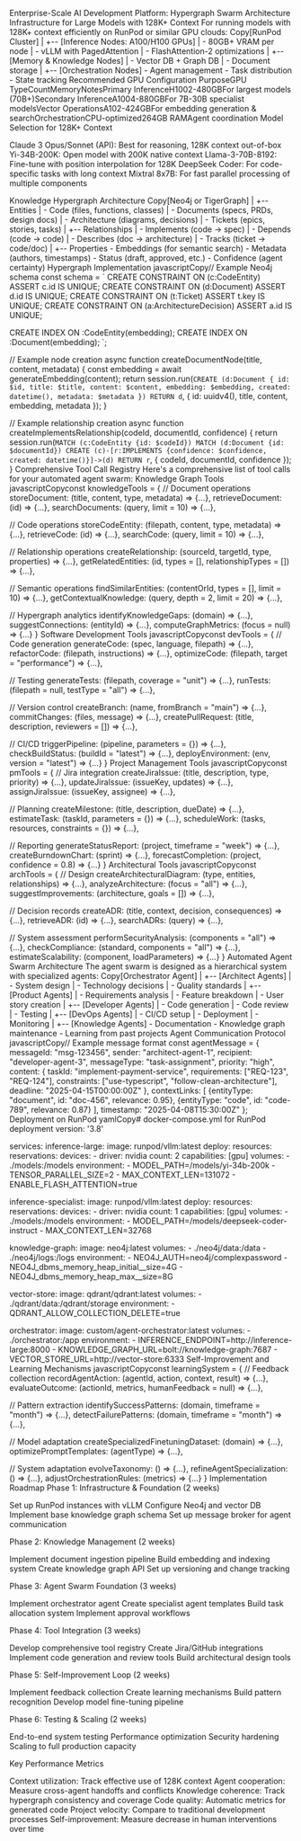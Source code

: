 Enterprise-Scale AI Development Platform: Hypergraph Swarm Architecture
Infrastructure for Large Models with 128K+ Context
For running models with 128K+ context efficiently on RunPod or similar GPU clouds:
Copy[RunPod Cluster]
     |
     +-- [Inference Nodes: A100/H100 GPUs]
     |       - 80GB+ VRAM per node
     |       - vLLM with PagedAttention
     |       - FlashAttention-2 optimizations
     |
     +-- [Memory & Knowledge Nodes]
     |       - Vector DB + Graph DB
     |       - Document storage
     |
     +-- [Orchestration Nodes]
             - Agent management
             - Task distribution
             - State tracking
Recommended GPU Configuration
PurposeGPU TypeCountMemoryNotesPrimary InferenceH1002-480GBFor largest models (70B+)Secondary InferenceA1004-880GBFor 7B-30B specialist modelsVector OperationsA102-424GBFor embedding generation & searchOrchestrationCPU-optimized264GB RAMAgent coordination
Model Selection for 128K+ Context

Claude 3 Opus/Sonnet (API): Best for reasoning, 128K context out-of-box
Yi-34B-200K: Open model with 200K native context
Llama-3-70B-8192: Fine-tune with position interpolation for 128K
DeepSeek Coder: For code-specific tasks with long context
Mixtral 8x7B: For fast parallel processing of multiple components

Knowledge Hypergraph Architecture
Copy[Neo4j or TigerGraph]
       |
       +-- Entities
       |     - Code (files, functions, classes)
       |     - Documents (specs, PRDs, design docs)
       |     - Architecture (diagrams, decisions)
       |     - Tickets (epics, stories, tasks)
       |
       +-- Relationships
       |     - Implements (code → spec)
       |     - Depends (code → code)
       |     - Describes (doc → architecture)
       |     - Tracks (ticket → code/doc)
       |
       +-- Properties
             - Embeddings (for semantic search)
             - Metadata (authors, timestamps)
             - Status (draft, approved, etc.)
             - Confidence (agent certainty)
Hypergraph Implementation
javascriptCopy// Example Neo4j schema
const schema = `
CREATE CONSTRAINT ON (c:CodeEntity) ASSERT c.id IS UNIQUE;
CREATE CONSTRAINT ON (d:Document) ASSERT d.id IS UNIQUE;
CREATE CONSTRAINT ON (t:Ticket) ASSERT t.key IS UNIQUE;
CREATE CONSTRAINT ON (a:ArchitectureDecision) ASSERT a.id IS UNIQUE;

CREATE INDEX ON :CodeEntity(embedding);
CREATE INDEX ON :Document(embedding);
`;

// Example node creation
async function createDocumentNode(title, content, metadata) {
  const embedding = await generateEmbedding(content);
  return session.run(`
    CREATE (d:Document {
      id: $id,
      title: $title,
      content: $content,
      embedding: $embedding,
      created: datetime(),
      metadata: $metadata
    })
    RETURN d
  `, { id: uuidv4(), title, content, embedding, metadata });
}

// Example relationship creation
async function createImplementsRelationship(codeId, documentId, confidence) {
  return session.run(`
    MATCH (c:CodeEntity {id: $codeId})
    MATCH (d:Document {id: $documentId})
    CREATE (c)-[r:IMPLEMENTS {confidence: $confidence, created: datetime()}]->(d)
    RETURN r
  `, { codeId, documentId, confidence });
}
Comprehensive Tool Call Registry
Here's a comprehensive list of tool calls for your automated agent swarm:
Knowledge Graph Tools
javascriptCopyconst knowledgeTools = {
  // Document operations
  storeDocument: (title, content, type, metadata) => {...},
  retrieveDocument: (id) => {...},
  searchDocuments: (query, limit = 10) => {...},
  
  // Code operations
  storeCodeEntity: (filepath, content, type, metadata) => {...},
  retrieveCode: (id) => {...},
  searchCode: (query, limit = 10) => {...},
  
  // Relationship operations
  createRelationship: (sourceId, targetId, type, properties) => {...},
  getRelatedEntities: (id, types = [], relationshipTypes = []) => {...},
  
  // Semantic operations
  findSimilarEntities: (contentOrId, types = [], limit = 10) => {...},
  getContextualKnowledge: (query, depth = 2, limit = 20) => {...},
  
  // Hypergraph analytics
  identifyKnowledgeGaps: (domain) => {...},
  suggestConnections: (entityId) => {...},
  computeGraphMetrics: (focus = null) => {...}
}
Software Development Tools
javascriptCopyconst devTools = {
  // Code generation
  generateCode: (spec, language, filepath) => {...},
  refactorCode: (filepath, instructions) => {...},
  optimizeCode: (filepath, target = "performance") => {...},
  
  // Testing
  generateTests: (filepath, coverage = "unit") => {...},
  runTests: (filepath = null, testType = "all") => {...},
  
  // Version control
  createBranch: (name, fromBranch = "main") => {...},
  commitChanges: (files, message) => {...},
  createPullRequest: (title, description, reviewers = []) => {...},
  
  // CI/CD
  triggerPipeline: (pipeline, parameters = {}) => {...},
  checkBuildStatus: (buildId = "latest") => {...},
  deployEnvironment: (env, version = "latest") => {...}
}
Project Management Tools
javascriptCopyconst pmTools = {
  // Jira integration
  createJiraIssue: (title, description, type, priority) => {...},
  updateJiraIssue: (issueKey, updates) => {...},
  assignJiraIssue: (issueKey, assignee) => {...},
  
  // Planning
  createMilestone: (title, description, dueDate) => {...},
  estimateTask: (taskId, parameters = {}) => {...},
  scheduleWork: (tasks, resources, constraints = {}) => {...},
  
  // Reporting
  generateStatusReport: (project, timeframe = "week") => {...},
  createBurndownChart: (sprint) => {...},
  forecastCompletion: (project, confidence = 0.8) => {...}
}
Architectural Tools
javascriptCopyconst archTools = {
  // Design
  createArchitecturalDiagram: (type, entities, relationships) => {...},
  analyzeArchitecture: (focus = "all") => {...},
  suggestImprovements: (architecture, goals = []) => {...},
  
  // Decision records
  createADR: (title, context, decision, consequences) => {...},
  retrieveADR: (id) => {...},
  searchADRs: (query) => {...},
  
  // System assessment
  performSecurityAnalysis: (components = "all") => {...},
  checkCompliance: (standard, components = "all") => {...},
  estimateScalability: (component, loadParameters) => {...}
}
Automated Agent Swarm Architecture
The agent swarm is designed as a hierarchical system with specialized agents:
Copy[Orchestrator Agent]
        |
        +-- [Architect Agents]
        |      - System design
        |      - Technology decisions
        |      - Quality standards
        |
        +-- [Product Agents]
        |      - Requirements analysis
        |      - Feature breakdown
        |      - User story creation
        |
        +-- [Developer Agents]
        |      - Code generation
        |      - Code review
        |      - Testing
        |
        +-- [DevOps Agents]
        |      - CI/CD setup
        |      - Deployment
        |      - Monitoring
        |
        +-- [Knowledge Agents]
               - Documentation
               - Knowledge graph maintenance
               - Learning from past projects
Agent Communication Protocol
javascriptCopy// Example message format
const agentMessage = {
  messageId: "msg-123456",
  sender: "architect-agent-1",
  recipient: "developer-agent-3",
  messageType: "task-assignment",
  priority: "high",
  content: {
    taskId: "implement-payment-service",
    requirements: ["REQ-123", "REQ-124"],
    constraints: ["use-typescript", "follow-clean-architecture"],
    deadline: "2025-04-15T00:00:00Z"
  },
  contextLinks: [
    {entityType: "document", id: "doc-456", relevance: 0.95},
    {entityType: "code", id: "code-789", relevance: 0.87}
  ],
  timestamp: "2025-04-08T15:30:00Z"
};
Deployment on RunPod
yamlCopy# docker-compose.yml for RunPod deployment
version: '3.8'

services:
  inference-large:
    image: runpod/vllm:latest
    deploy:
      resources:
        reservations:
          devices:
            - driver: nvidia
              count: 2
              capabilities: [gpu]
    volumes:
      - ./models:/models
    environment:
      - MODEL_PATH=/models/yi-34b-200k
      - TENSOR_PARALLEL_SIZE=2
      - MAX_CONTEXT_LEN=131072
      - ENABLE_FLASH_ATTENTION=true

  inference-specialist:
    image: runpod/vllm:latest
    deploy:
      resources:
        reservations:
          devices:
            - driver: nvidia
              count: 1
              capabilities: [gpu]
    volumes:
      - ./models:/models
    environment:
      - MODEL_PATH=/models/deepseek-coder-instruct
      - MAX_CONTEXT_LEN=32768

  knowledge-graph:
    image: neo4j:latest
    volumes:
      - ./neo4j/data:/data
      - ./neo4j/logs:/logs
    environment:
      - NEO4J_AUTH=neo4j/complexpassword
      - NEO4J_dbms_memory_heap_initial__size=4G
      - NEO4J_dbms_memory_heap_max__size=8G

  vector-store:
    image: qdrant/qdrant:latest
    volumes:
      - ./qdrant/data:/qdrant/storage
    environment:
      - QDRANT_ALLOW_COLLECTION_DELETE=true

  orchestrator:
    image: custom/agent-orchestrator:latest
    volumes:
      - ./orchestrator:/app
    environment:
      - INFERENCE_ENDPOINT=http://inference-large:8000
      - KNOWLEDGE_GRAPH_URL=bolt://knowledge-graph:7687
      - VECTOR_STORE_URL=http://vector-store:6333
Self-Improvement and Learning Mechanisms
javascriptCopyconst learningSystem = {
  // Feedback collection
  recordAgentAction: (agentId, action, context, result) => {...},
  evaluateOutcome: (actionId, metrics, humanFeedback = null) => {...},
  
  // Pattern extraction
  identifySuccessPatterns: (domain, timeframe = "month") => {...},
  detectFailurePatterns: (domain, timeframe = "month") => {...},
  
  // Model adaptation
  createSpecializedFinetuningDataset: (domain) => {...},
  optimizePromptTemplates: (agentType) => {...},
  
  // System adaptation
  evolveTaxonomy: () => {...},
  refineAgentSpecialization: () => {...},
  adjustOrchestrationRules: (metrics) => {...}
}
Implementation Roadmap
Phase 1: Infrastructure & Foundation (2 weeks)

Set up RunPod instances with vLLM
Configure Neo4j and vector DB
Implement base knowledge graph schema
Set up message broker for agent communication

Phase 2: Knowledge Management (2 weeks)

Implement document ingestion pipeline
Build embedding and indexing system
Create knowledge graph API
Set up versioning and change tracking

Phase 3: Agent Swarm Foundation (3 weeks)

Implement orchestrator agent
Create specialist agent templates
Build task allocation system
Implement approval workflows

Phase 4: Tool Integration (3 weeks)

Develop comprehensive tool registry
Create Jira/GitHub integrations
Implement code generation and review tools
Build architectural design tools

Phase 5: Self-Improvement Loop (2 weeks)

Implement feedback collection
Create learning mechanisms
Build pattern recognition
Develop model fine-tuning pipeline

Phase 6: Testing & Scaling (2 weeks)

End-to-end system testing
Performance optimization
Security hardening
Scaling to full production capacity

Key Performance Metrics

Context utilization: Track effective use of 128K context
Agent cooperation: Measure cross-agent handoffs and conflicts
Knowledge coherence: Track hypergraph consistency and coverage
Code quality: Automatic metrics for generated code
Project velocity: Compare to traditional development processes
Self-improvement: Measure decrease in human interventions over time
